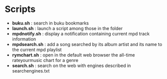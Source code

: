 # Scripts

* **buku.sh** : search in buku bookmarks
* **launch.sh** : launch a script among those in the folder
* **mpdnotify.sh** : display a notification containing current mpd track information
* **mpdsearch.sh** : add a song searched by its album artist and its name to
    the current mpd playlist
* **rymchart.sh** : open in the default web browser the all-time rateyourmusic
    chart for a genre
* **search.sh** : search on the web with engines described in searchengines.txt
